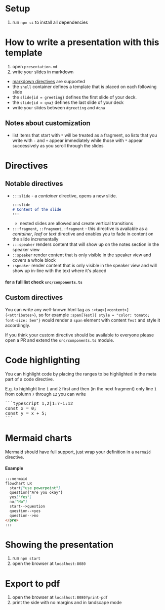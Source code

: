 # Setup

1. run `npm ci` to install all dependencies

# How to write a presentation with this template

1. open `presentation.md`
1. write your slides in markdown
  - [markdown directives](https://talk.commonmark.org/t/generic-directives-plugins-syntax/444/37) are supported
  - the `shell` container defines a template that is placed on each following slide
  - the `slide{id = greeting}` defines the first slide of your deck.
  - the `slide{id = qna}` defines the last slide of your deck
  - write your slides between `#greeting` and `#qna`

## Notes about customization

* list items that start with `*` will be treated as a fragment, so lists that you write with `-` and `+` appear immediately while those with `*` appear successively as you scroll through the slides

# Directives

## Notable directives

* `:::slide` - a _container_ directive, opens a new slide.
  ```markdown
  :::slide
  # Content of the slide
  :::
  ```
  - nested slides are allowed and create vertical transitions
* `:::fragment`, `::fragment`, `:fragment` - this directive is available as a _container_, _leaf_ or _text_ directive and enables you to fade in content on the slide incrementally
* `:::speaker` renders content that will show up on the notes section in the speaker view
* `::speaker` render content that is only visible in the speaker view and covers a whole block
* `:speaker` render content that is only visible in the speaker view and will show up in-line with the text where it's placed


#### for a full list check `src/components.ts`

## Custom directives

You can write any well-known html tag as `:<tag>[<content>]{<attributes>}`, so for example `:span[Test]{ style = "color: tomato; font-size: 5em"}` would render a `span` element with content `Test` and style it accordingly.

If you think your custom directive should be available to everyone please open a PR and extend the `src/components.ts` module.

# Code highlighting

You can highlight code by placing the ranges to be highlighted in the meta part of a code directive.

E.g. to highlight line `1` and `2` first and then (in the next fragment) only line `1` from column `7` through `12` you can write

<pre>
```typescript 1,2|1:7-1:12
const x = 0;
const y = x + 5;
```
</pre>

# Mermaid charts

Mermaid should have full support, just wrap your definition in a `mermaid` directive.

#### Example

```markdown
:::mermaid
flowchart LR
  start["use powerpoint"]
  question{"Are you okay"}
  yes["Yes"]
  no["No"]
  start-->question
  question-->yes
  question-->no
</pre>
:::
```

# Showing the presentation

1. run `npm start`
1. open the browser at `localhost:8080`

# Export to pdf

1. open the browser at `localhost:8080?print-pdf`
1. print the side with no margins and in landscape mode
